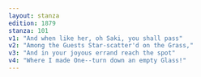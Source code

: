 ```yaml
---
layout: stanza
edition: 1879
stanza: 101
v1: "And when like her, oh Saki, you shall pass"
v2: "Among the Guests Star-scatter'd on the Grass,"
v3: "And in your joyous errand reach the spot"
v4: "Where I made One--turn down an empty Glass!"
---
```

